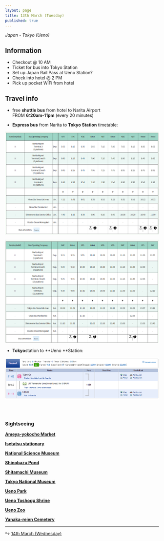 ```yaml
---
layout: page
title: 13th March (Tuesday)
published: true
---
```


*Japan - Tokyo (Ueno)*

## Information

* Checkout @ 10 AM
* Ticket for bus into Tokyo Station
* Set up Japan Rail Pass at Ueno Station?
* Check into hotel @ 2 PM
* Pick up pocket WiFi from hotel

## Travel info

* free **shuttle bus** from hotel to Narita Airport<br>FROM **6:20am-11pm**&nbsp;(every 20 minutes)

* **Express bus**&nbsp;from Narita to **Tokyo Station** timetable:

[![](/days/week1/bustimetable.PNG)](http://maki.host/days/week1/bustimetable.PNG)

[![bustimetable2.PNG](/days/week1/bustimetable2.PNG)](http://maki.host/days/week1/bustimetable2.PNG)

* **Tokyo**station to **Ueno&nbsp;**Station:

![](/uploads/versions/tokyoueno---x----886-242x---.PNG)

### &nbsp;

### Sightseeing

**[Ameya-yokocho Market](/locations/japan/ameyoko)**

**[Isetatsu stationary](/locations/japan/isetatsu)**

**[National Science Museum](/locations/japan/nsm)**

**[Shinobazu Pond](/locations/japan/shinobazupond)**

**[Shitamachi Museum](/locations/japan/shitamachi)**

**[Tokyo National Museum](/locations/japan/tokyonationalmuseum)**

**[Ueno Park](/locations/japan/uenopark)**

**[Ueno Toshogu Shrine](/locations/japan/uenoshrine)**

**[Ueno Zoo](/locations/japan/uenozoo)**

**[Yanaka-reien Cemetery](/locations/japan/yanakareiencemetery)**

---

↪ [14th March (Wednesday)](/days/week1/14mar)